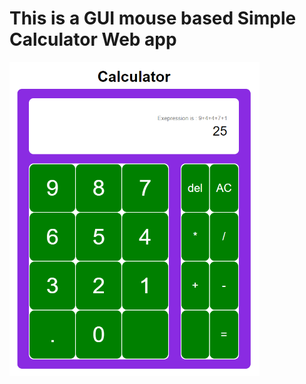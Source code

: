 <h1>This is a GUI mouse based Simple Calculator Web app</h1>
<img src = "https://github.com/Lazy-Lad/Code_Js/blob/master/calc.png" width = 400px;>
